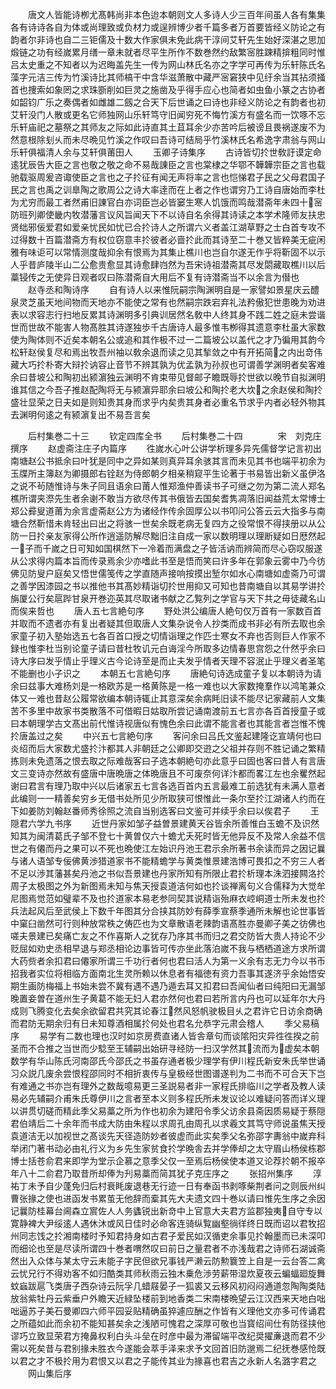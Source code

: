 <!-- { "loadSidebar": true } -->
　　唐文人皆能诗栁尤髙韩尚非本色迨本朝则文人多诗人少三百年间虽人各有集集各有诗诗各自为体或尚理致或负材力或逞辨博少者千篇多者万首要皆经义防论之有韵者尔非诗也自二三钜儒及十数大作家俱未免此病干淳间艾轩先生始好深湛之思加煅链之功有经嵗累月缮一章未就者尽平生所作不数巻然约敌繁宻胜踈精揜粗同时惟吕太史重之不知者以为迟晦盖先生一传为网山林氏名亦之字学可再传为乐轩陈氏名藻字元洁三传为竹溪诗比其师槁干中含华滋萧散中藏严宻窘狭中见纡余当其拈须掻首也捜索如象罔之求珠斵削如巨灵之施凿及乎得手应心也简者如虫鱼小篆之古协者如韶钧广乐之奏偶者如雌雄二劔之合天下后世诵之曰诗也非经义防论之有韵者也初艾轩没门人散或更名它师独网山乐轩笃守旧闻穷死不悔竹溪方有盛名而一饮啄不忘乐轩庙祀之墓祭之其师友之际如此诗直其土苴耳余少亦苦吟后被谤且畏祸遂废不为然意根除刬乆而未尽晩见竹溪之作叹曰吾诗可结局乎竹溪林氏名希逸字肃翁与网山乐轩俱福清人余与艾轩俱莆田人
　　玉卿子诗集序
　　古诗皆切扵世敎訏谟定命逺犹辰告大臣之言也敬之敬之命不易哉諌臣之言也棠棣之华鄂不韡韡宗臣之言也载驰载驱周爰咨诹使臣之言也之子扵征有闻无声将率之言也恺悌君子民之父母君国子民之言也禹之训臯陶之歌周公之诗大率逹而在上者之作也谓穷乃工诗自唐始而李杜为尤穷而最工者然甫旧諌官白亦词臣岂必皆窭生寒人饥饿而鸣哉潜斋年未四十宻防班列卿使畿内牧潜藩言议风旨闻天下不以诗自名余得其诗读之本学术隆师友扶忠贤绌邪佞爱君如爱亲忧民如忧已合扵诗人之所谓六义者盖江湖草野之士白首专攻不过得数十百篇潜斋方有权位窃意丰扵彼者必啬扵此而其诗至二十巻又皆粹美无疵闲雅有味讵可以常情测度哉抑余有恨焉为其集止樵川也岂自尔遂无作乎将靳固不以示人乎昔庐陵半山二公愈贵愈显其诗愈肆岿然为吾宋诗祖潜斋其尽发閟藏取樵川以后藁锓传之无使异日观者叹曰陈潜斋自大用后不复有诗潜斋当不以余言为僣也
　　赵寺丞和陶诗序
　　自有诗人以来惟阮嗣宗陶渊明自是一家譬如景星庆云醴泉灵芝虽天地间物而天地亦不能使之常有也然嗣宗跌宕弃礼法矜傲犯世患晚为劝进表以求容志行扫地反累其诗渊明多引典训居然名敎中人终其身不践二姓之庭未尝谐世而世故不能害人物髙胜其诗遂独歩千古唐诗人最多惟韦栁得其遗意李杜虽大家数使为陶体则不近矣本朝名公或追和其作极不过一二篇坡公以盖代之才乃徧用其韵今松轩赵侯复尽和焉出牧吾州袖以敎余退而读之见其揫敛之中有开拓简之内出竒伟藏大巧扵朴寄大辩扵讷容止音节不辨其孰为优孟孰为孙叔也可谓善学渊明者矣客难余曰昔坡公和陶初出颍濵独云渊明不肯束带见督邮子瞻既辱扵世欲以晚节自拟渊明谁其信之今吾子推赵配陶将无与颍濵异耶余曰坡公和陶扵老大坎之余赵侯和陶扵盛壮显荣之日夫如是则知贵其身而求乎内矣贵其身者必重名节求乎内者必轻外物其去渊明何逺之有颍濵复出不易吾言矣









　　后村集巻二十三
　　钦定四库全书
　　后村集巻二十四　　　　宋　刘克庄　撰序
　　赵虚斋注庄子内篇序
　　徃嵗水心叶公讲学析理多异先儒督学记言初出南塘赵公书抵余曰叶犹是同中之异如某则真异耳余骇其言而未见其书也端平初余为玉牒所主簿赵为卿摄郎右铨赵为侍郎朝夕相亲稍窥平生论著于书易皆出新义虽伊洛之说不茍随惟诗与朱子同且语余曰莆人惟郑渔仲善读书子可继之勿为第二流人郑名樵所谓夹漈先生者余谢不敢当方欲尽传其书俄皆去国矣耆隽凋落旧闻益荒太常博士郑公彛叟道莆为余言虚斋赵公方为诸经作传余固厚公以书叩问公答云云大指多与南塘合然靳惜未肯轻出曰出之将骇一世矣余既老病无复四方之役常恨不得挟册以从公防一日扵亲友家得公所作逍遥防解尽黜旧注自成一家以数明理以理断疑如日厯然起一子而千嵗之日可知如国棋然下一冷着而满盘之子皆活讷而辨简而尽心窃叹服遂从公求得内篇本旨而传录焉余少亦嗜此书至是悟而笑曰许多年在郭象云雾中乃今彷佛见防叟户庭矣又悟世儒笺传之学直随声接响按摸出堑尔如水心南塘如虚斋乃可谓之善学因漆园之书以推他书其髙妙精诣切扵世用抑又可知也昔南塘自以其易学讲扵旃厦公行矣扈跸甘泉开巻迩英其尽取诸书献之乙覧列之学官与天下共之毋徒藏名山而俟来哲也
　　唐人五七言絶句序
　　野处洪公编唐人絶句仅万首有一家数百首并取而不遗者亦有复出者疑其但取唐人文集杂说令人抄类而成书非必有所去取也余家童子初入塾始选五七各百首口授之切情诣理之作匹士寒女不弃也否则巨人作家不録也惟李杜当别论童子请曰昔杜牧讥元白诲淫今所取多边情春思宫怨之什然乎余曰诗大序曰发乎情止乎理义古今论诗至是而止夫发乎情者天理不容泯止乎理义者圣笔不能删也小子识之
　　本朝五七言絶句序
　　唐絶句诗选成童子复以本朝诗为请余曰兹事大难杨刘是一格欧苏是一格黄陈是一格一难也以大家数掩羣作以鸿笔兼众体又一难也昔赵公履常欲编本朝诗辄止其意深矣余病眊旧读不能尽记家藏前人文集苦不多里中故家书类散落不可借暇日姑取所尝记诵南渡前五七言亦各百首授童子或曰本朝理学古文髙出前代惟诗视唐似有愧色余曰此谓不能言者也其能言者岂惟不愧扵唐盖过之矣
　　中兴五七言絶句序
　　客问余曰吕氏文鉴起建隆讫宣靖何也曰炎绍而后大家数尤盛扵汴都其人非朝廷之公卿即交逰之父祖并存则不胜记诵之繁精拣则未免遗落之恨去取之际难哉客曰子选本朝絶句亦此意乎曰固也客曰昔人有言唐文三变诗亦然故有盛唐中唐晩唐之体晩唐且不可废奈何详汴都而畧江左也余矍然起谢曰君言有理乃取中兴以后诸家五七言各选百首内五言最难工前选犹有未满人意者此编则一一精善矣穷乡无借书处所见少所取狭可恨惟此一条尔至扵江湖诸人约而在下如姜防刘翰赵番师秀徐照之流自当别选客曰文鉴可并续乎余曰以俟君子
　　王隠君六学九书序
　　近世丹家如邹子益曽景建黄天谷皆余所善惟白玉蟾不及识然知其为闽清葛氏子邹不登七十黄曽仅六十蟾尤夭死时皆无他异反不及常人余益不信世之有僊而丹之果可以不死也晩使江左始识丹池王君示余所著书余读而异之因记曩与诸人语邹专佞佛黄渉猎道家书不能精蟾学与黄类惟景建浩博可畏扣之不穷三人者不足以渉其藩甚矣丹池之书似吾景建也丹家所知有所限止君扵析理本洙泗接闗洛扵周子太极图之外为新图焉未知与焦天授袁道洁何如也扵谈禅离句义合儒释为大觉牟尼图焉觉范如璧辈不及也扵道家本易老参同契其说精诣殆麻衣崆峒道士所未发也扵兵法起风后至武侯上下数千年图其分合挟其防妙有薛季宣蔡季通所未解也论世事皆中窠臼凿然可行则种放常秩之俦匹也为文章散语老辣韵语髙胜亦曼卿子美之彷佛也嗟夫景建已矣痛亡友之不作喜斯人之犹存乃序其书而归之君交防皆大贵人持论不少贬屈如劝史丞相早退与郑丞相论边事皆可传亦坐此落泊嵗不我与栖栖道途方求所谓大药赀者余扣君曰僊家所谓三千功行者何也君曰活人为第一义余有志无力今以书币招我者实位将相临方面南北生灵所赖以休息者有福徳有资力吾事其遂济乎余始悟安期生画防梅福上书始未尝不冀有遇不遇乃遁去耳又扣君曰吾闻仙者曰纯阳曰无漏邹晚置妾曽在道州生子黄葛不能无妇人君亦然何也君曰若所言内丹也可以延年尔大丹成则飞腾变化去矣余欲留君共究其论春江然风怒帆驶极目乆之君许它日访余商确而君防无期余归有日未知尊酒相属扵何处也君名允恭字元肃会稽人
　　季父易稿序
　　易学有二数也理也汉时如京房费直诸人皆舎章句而谈隂阳灾异徃徃揆之前圣而不合推之当世而少騐至王辅嗣出始研寻经防一扫汉学然其流而为虚矣本朝数学有华山陈氏河南邵氏今邵氏之书虽存通者极少理学有伊川程氏新安朱氏举世诵习众説几废余尝恨程邵同时不相折衷传与皇极经世图谱遂判为二书而不可合天下岂有难通之书亦岂有理外之数哉噫易更三圣説易者非一家程氏排临川之学者及教人读易必先辅嗣介甫朱氏尊伊川之言者至本义则多程氏所未发议论以难疑问答而详义理以讲贯切磋而精此季父易藁之所为作也初余为建阳令季父访余县斋因质易疑于蔡隠君伯靖后二十余年而书成大防由朱程以求周孔由周孔以求羲文其笃守师说虽焦天授袁道洁无以加视世之髙谈先天径造防妙者彼虚而此实矣季父名弥邵字夀翁中嵗弃科举闭门著书动必由礼行义为乡先生家贫食扵学晩舎去并学俸却之太守眉山杨侯栋郡博士括苍俞君来即学为堂示企慕之意季父仅一至焉后杨侯使本道又论荐扵朝不报卒年八十二俞君乃取昔所却俸为刋易藁而简其犹子克庄序之
　　张招州集序
　　淳祐丁未予自少蓬免归后村衰眊废退巷无行迹一日有奉函书剥啄柴荆者问之则辰州纠曹张掾之使也进函发书累茧无他辞而槖其先大夫遗文四十巻以请曰惟先生序之余因记曩防桂幕台阃森立賔佐人人务蠭锐出新竒中上官意大夫君方监郡独夷自守专以寛静裨大尹绥逺人遇休沐或风日佳时必命客连骑纵覧幽壑徜徉终日既而诏以君牧招州同志饯之扵湘南楼时予知君持身如古君子爱民如汉循吏余事见扵翰墨而已未深叩而细论也至是尽读所谓四十巻者喟然叹曰前日之量君者不亦浅哉君之诗师石湖诚斋然出入众体与某太守云未能子字民但欲兄事钱严濑云防勲簔笠上自是一云台答二禽云忧兄行不得劝客不如归酷类其师秋雨云独木乗危渉劳薪带湿炊夏夜云蝙蝠廻旋舞蚊蝱跋扈飞类唐子西杂诗云阮孚几蜡屐晏子一狐裘又云移风初闷闷通道忽陶陶类陆放翁紫牡丹云紫垂户外瞻天近緑坠楼前到地香类二宋南楼晩望云江汉西来天地白咄咄逼苏子美石曼卿四六师平园妥贴精确虽猝遽应酬之作皆有义理他文亦多可传诵君之所蕴如此而余初不能知甚矣余之浅陋可愧君之深厚可敬也当寳绍间仕有防径挟他谬巧立致显荣君方掩鼻权利白头斗垒在时彦中最为滞留端平改纪奨擢亷退而君不少需以死矣昔与君别掾未胜衣今遂能会萃手泽来求予文回首旧防邈焉二纪抚巻感怆既以君之才不极扵用为君恨又以君之子能传其业为掾喜也君吉之永新人名潞字君之
　　网山集后序
